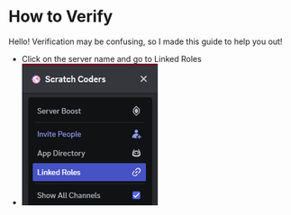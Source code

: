 # How to Verify
Hello! Verification may be confusing, so I made this guide to help you out!

- Click on the server name and go to Linked Roles
 - ![Linked Roles](sc1.png)
